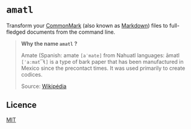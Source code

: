 # `amatl`

Transform your [CommonMark](https://commonmark.org/) (also known as [Markdown](https://fr.wikipedia.org/wiki/Markdown)) files to full-fledged documents from the command line.

> **Why the name `amatl` ?**
>
> Amate (Spanish: amate `[aˈmate]` from Nahuatl languages: āmatl `[ˈaːmat͡ɬ]` is a type of bark paper that has been manufactured in Mexico since the precontact times. It was used primarily to create codices.
> 
> Source: [Wikipédia](https://en.wikipedia.org/wiki/Amate)

## Licence

[MIT](./LICENCE)